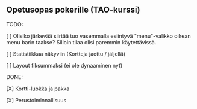 ## Opetusopas pokerille (TAO-kurssi)

TODO:

[ ] Olisiko järkevää siirtää tuo vasemmalla esiintyvä "menu"-valikko
    oikean menu barin taakse? Silloin tilaa olisi paremmin käytettävissä.

[ ] Statistiikkaa näkyviin (Kortteja jaettu / jäljellä)

[ ] Layout fiksummaksi (ei ole dynaaminen nyt)

DONE:

[X] Kortti-luokka ja pakka

[X] Perustoiminnallisuus


